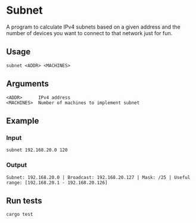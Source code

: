 # Subnet

A program to calculate IPv4 subnets based on a given address and the number of devices you want to connect to that network just for fun.

## Usage

```terminal
subnet <ADDR> <MACHINES>
```

## Arguments

```terminal
<ADDR>      IPv4 address
<MACHINES>  Number of machines to implement subnet
```

## Example

### Input

```terminal
subnet 192.168.20.0 120
```

### Output

```terminal
Subnet: 192.168.20.0 | Broadcast: 192.168.20.127 | Mask: /25 | Useful range: [192.168.20.1 - 192.168.20.126]
```

## Run tests

```terminal
cargo test
```
